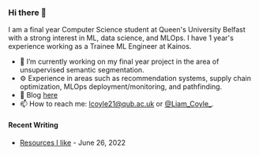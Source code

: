 ### Hi there 👋

I am a final year Computer Science student at Queen's University Belfast with a strong interest in ML, data science, and MLOps. I have 1 year's experience working as a Trainee ML Engineer at Kainos.

- 🔭 I’m currently working on my final year project in the area of unsupervised semantic segmentation.
- ⚙️ Experience in areas such as recommendation systems, supply chain optimization, MLOps deployment/monitoring, and pathfinding.
- 📝 Blog [here](https://liam-coyle.github.io/blog/)
- 📫 How to reach me: lcoyle21@qub.ac.uk or [@Liam_Coyle_](https://twitter.com/Liam_Coyle_).

#### Recent Writing
- [Resources I like]() - June 26, 2022

